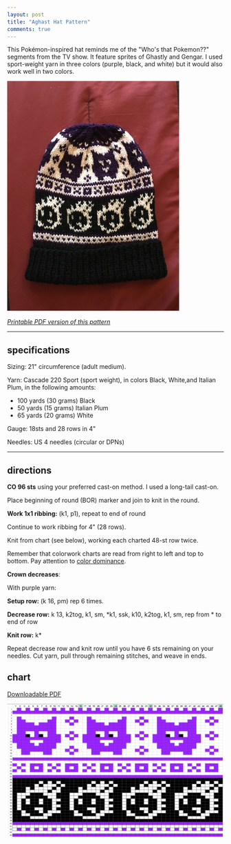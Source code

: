 ```yaml
---
layout: post
title: "Aghast Hat Pattern"
comments: true
---
```


This Pokémon-inspired hat reminds me of the "Who's that Pokemon??" segments from the TV show. It feature sprites of Ghastly and Gengar. I used sport-weight yarn in three colors (purple, black, and white) but it would also work well in two colors.

<img src="/images/12-25-16/gengar-hat.jpg"/>

_[Printable PDF version of this pattern](/images/12-25-16/printable-aghast-hat-pattern.pdf)_

<hr/>

## specifications

Sizing: 21" circumference (adult medium).

Yarn: Cascade 220 Sport (sport weight), in colors Black, White,and Italian Plum, in the following amounts:

- 100 yards (30 grams) Black
- 50 yards (15 grams) Italian Plum
- 65 yards (20 grams) White

Gauge: 18sts and 28 rows in 4"

Needles: US 4 needles (circular or DPNs)

<hr/>

## directions

**CO 96 sts** using your preferred cast-on method. I used a long-tail cast-on.

Place beginning of round (BOR) marker and join to knit in the round.

**Work 1x1 ribbing:** (k1, p1), repeat to end of round

Continue to work ribbing for 4" (28 rows).

Knit from chart (see below), working each charted 48-st row twice.

Remember that colorwork charts are read from right to left and top to bottom. Pay attention to [color dominance](http://blog.ysolda.com/ysolda-blog/2014/5/29/technique-thursday-colour-dominance).

**Crown decreases**:

With purple yarn:

**Setup row:** (k 16, pm) rep 6 times.

**Decrease row:** k 13, k2tog, k1, sm, \*k1, ssk, k10, k2tog, k1, sm, rep from \* to end of row

**Knit row:** k\*

Repeat decrease row and knit row until you have 6 sts remaining on your needles. Cut yarn, pull through remaining stitches, and weave in ends.

## chart

[Downloadable PDF](/images/12-25-16/gengar-pat.pdf)

<img src="/images/12-25-16/gengar-pat-screenshot.png"/>